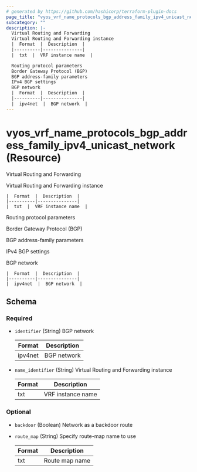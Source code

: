 ```yaml
---
# generated by https://github.com/hashicorp/terraform-plugin-docs
page_title: "vyos_vrf_name_protocols_bgp_address_family_ipv4_unicast_network Resource - vyos"
subcategory: ""
description: |-
  Virtual Routing and Forwarding
  Virtual Routing and Forwarding instance
  |  Format  |  Description  |
  |----------|---------------|
  |  txt  |  VRF instance name  |

  Routing protocol parameters
  Border Gateway Protocol (BGP)
  BGP address-family parameters
  IPv4 BGP settings
  BGP network
  |  Format  |  Description  |
  |----------|---------------|
  |  ipv4net  |  BGP network  |
---
```


# vyos_vrf_name_protocols_bgp_address_family_ipv4_unicast_network (Resource)

Virtual Routing and Forwarding

Virtual Routing and Forwarding instance

    |  Format  |  Description  |
    |----------|---------------|
    |  txt  |  VRF instance name  |

Routing protocol parameters

Border Gateway Protocol (BGP)

BGP address-family parameters

IPv4 BGP settings

BGP network

    |  Format  |  Description  |
    |----------|---------------|
    |  ipv4net  |  BGP network  |



<!-- schema generated by tfplugindocs -->
## Schema

### Required

- `identifier` (String) BGP network

    |  Format  |  Description  |
    |----------|---------------|
    |  ipv4net  |  BGP network  |
- `name_identifier` (String) Virtual Routing and Forwarding instance

    |  Format  |  Description  |
    |----------|---------------|
    |  txt  |  VRF instance name  |

### Optional

- `backdoor` (Boolean) Network as a backdoor route
- `route_map` (String) Specify route-map name to use

    |  Format  |  Description  |
    |----------|---------------|
    |  txt  |  Route map name  |
